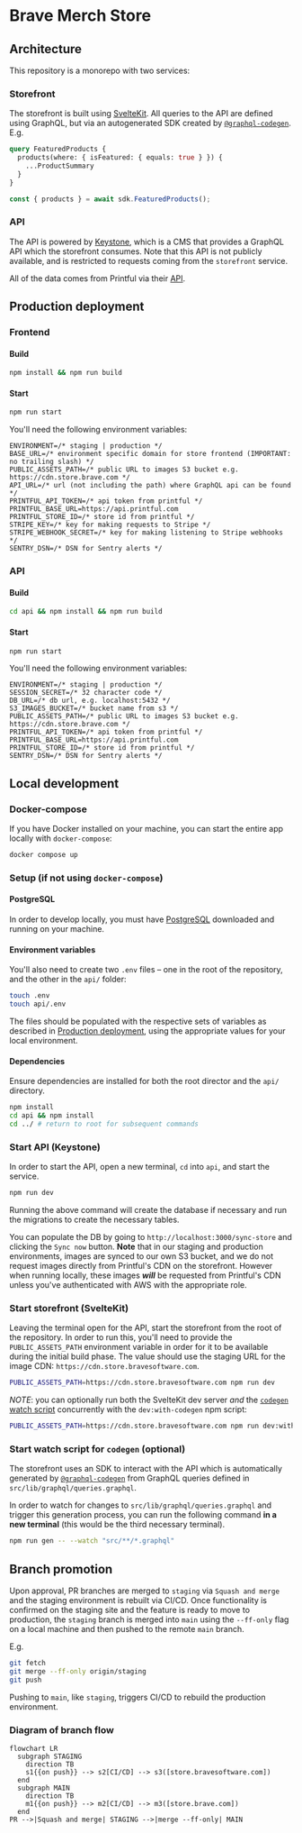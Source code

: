 # Brave Merch Store

## Architecture
This repository is a monorepo with two services:

### Storefront
The storefront is built using [SvelteKit](https://kit.svelte.dev/). All queries to the API are defined using GraphQL, but via an autogenerated SDK created by [`@graphql-codegen`](https://the-guild.dev/graphql/codegen). E.g.

```graphql
query FeaturedProducts {
  products(where: { isFeatured: { equals: true } }) {
    ...ProductSummary
  }
}
```

```javascript
const { products } = await sdk.FeaturedProducts();
```

### API
The API is powered by [Keystone](https://keystonejs.com/), which is a CMS that provides a GraphQL API which the storefront consumes. Note that this API is not publicly available, and is restricted to requests coming from the `storefront` service.

All of the data comes from Printful via their [API](https://developers.printful.com/docs/).

## Production deployment
### Frontend

#### Build

```bash
npm install && npm run build
```

#### Start

```bash
npm run start
```

You'll need the following environment variables:

```
ENVIRONMENT=/* staging | production */
BASE_URL=/* environment specific domain for store frontend (IMPORTANT: no trailing slash) */
PUBLIC_ASSETS_PATH=/* public URL to images S3 bucket e.g. https://cdn.store.brave.com */
API_URL=/* url (not including the path) where GraphQL api can be found */
PRINTFUL_API_TOKEN=/* api token from printful */
PRINTFUL_BASE_URL=https://api.printful.com
PRINTFUL_STORE_ID=/* store id from printful */
STRIPE_KEY=/* key for making requests to Stripe */
STRIPE_WEBHOOK_SECRET=/* key for making listening to Stripe webhooks */
SENTRY_DSN=/* DSN for Sentry alerts */
```

### API

#### Build

```bash
cd api && npm install && npm run build
```

#### Start

```bash
npm run start
```

You'll need the following environment variables:

```
ENVIRONMENT=/* staging | production */
SESSION_SECRET=/* 32 character code */
DB_URL=/* db url, e.g. localhost:5432 */
S3_IMAGES_BUCKET=/* bucket name from s3 */
PUBLIC_ASSETS_PATH=/* public URL to images S3 bucket e.g. https://cdn.store.brave.com */
PRINTFUL_API_TOKEN=/* api token from printful */
PRINTFUL_BASE_URL=https://api.printful.com
PRINTFUL_STORE_ID=/* store id from printful */
SENTRY_DSN=/* DSN for Sentry alerts */
```

## Local development

### Docker-compose

If you have Docker installed on your machine, you can start the entire app locally with `docker-compose`:

```bash
docker compose up
```

### Setup (if not using `docker-compose`)

#### PostgreSQL
In order to develop locally, you must have [PostgreSQL](https://www.postgresql.org/download/) downloaded and running on your machine.

#### Environment variables
You'll also need to create two `.env` files – one in the root of the repository, and the other in the `api/` folder:

```bash
touch .env
touch api/.env
```

The files should be populated with the respective sets of variables as described in [Production deployment](#production-deployment), using the appropriate values for your local environment.

#### Dependencies
Ensure dependencies are installed for both the root director and the `api/` directory.

```bash
npm install
cd api && npm install
cd ../ # return to root for subsequent commands
```

### Start API (Keystone)
In order to start the API, open a new terminal, `cd` into `api`, and start the service.

```bash
npm run dev
```

Running the above command will create the database if necessary and run the migrations to create the necessary tables.

You can populate the DB by going to `http://localhost:3000/sync-store` and clicking the `Sync now` button. **Note** that in our staging and production environments, images are synced to our own S3 bucket, and we do not request images directly from Printful's CDN on the storefront. However when running locally, these images _**will**_ be requested from Printful's CDN unless you've authenticated with AWS with the appropriate role.

### Start storefront (SvelteKit)
Leaving the terminal open for the API, start the storefront from the root of the repository. In order to run this, you'll need to provide the `PUBLIC_ASSETS_PATH` environment variable in order for it to be available during the initial build phase. The value should use the staging URL for the image CDN: `https://cdn.store.bravesoftware.com`.

```bash
PUBLIC_ASSETS_PATH=https://cdn.store.bravesoftware.com npm run dev
```

_NOTE_: you can optionally run both the SvelteKit dev server _and_ the [`codegen` watch script](#start-watch-script-for-codegen-optional) concurrently with the `dev:with-codegen` npm script:

```bash
PUBLIC_ASSETS_PATH=https://cdn.store.bravesoftware.com npm run dev:with-codegen
```

### Start watch script for `codegen` (optional)
The storefront uses an SDK to interact with the API which is automatically generated by [`@graphql-codegen`](https://the-guild.dev/graphql/codegen) from GraphQL queries defined in `src/lib/graphql/queries.graphql`.

In order to watch for changes to `src/lib/graphql/queries.graphql` and trigger this generation process, you can run the following command **in a new terminal** (this would be the third necessary terminal).

```bash
npm run gen -- --watch "src/**/*.graphql"
```

## Branch promotion
Upon approval, PR branches are merged to `staging` via `Squash and merge` and the staging environment is rebuilt via CI/CD. Once functionality is confirmed on the staging site and the feature is ready to move to production, the `staging` branch is merged into `main` using the `--ff-only` flag on a local machine and then pushed to the remote `main` branch.

E.g.

```bash
git fetch
git merge --ff-only origin/staging
git push
```

Pushing to `main`, like `staging`, triggers CI/CD to rebuild the production environment.

### Diagram of branch flow

```mermaid
flowchart LR
  subgraph STAGING
    direction TB
    s1{{on push}} --> s2[CI/CD] --> s3([store.bravesoftware.com])
  end
  subgraph MAIN
    direction TB
    m1{{on push}} --> m2[CI/CD] --> m3([store.brave.com])
  end
PR -->|Squash and merge| STAGING -->|merge --ff-only| MAIN
```
